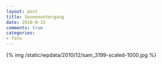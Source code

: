```yaml
--- 
layout: post
title: Sonnenuntergang
date: 2010-8-15
comments: true
categories: 
- foto
---
```

{% img /static/wpdata/2010/12/sam_3199-scaled-1000.jpg %}
